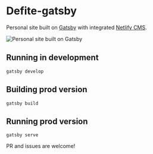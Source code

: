 # Defite-gatsby
Personal site built on [Gatsby](https://www.gatsbyjs.org/) with integrated [Netlify CMS](https://github.com/netlify/netlify-cms).

![Personal site built on Gatsby](https://user-images.githubusercontent.com/299118/34795082-e5ea3b58-f661-11e7-8d50-b678f5e77db9.png)


## Running in development
`gatsby develop`

## Building prod version
`gatsby build`

## Running prod version
`gatsby serve`

PR and issues are welcome!
